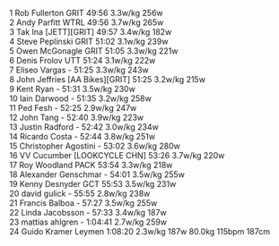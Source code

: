   1  Rob Fullerton  GRIT  49:56      3.3w/kg        256w    
  2  Andy Parfitt  WTRL  49:56      3.7w/kg        265w    
  3  Tak Ina  [JETT][GRIT]  49:57      3.4w/kg        182w    
  4  Steve Peplinski  GRIT  51:02      3.1w/kg        239w    
  5  Owen McGonagle  GRIT  51:05      3.3w/kg        221w    
  6  Denis Frolov  UTT  51:24      3.1w/kg        222w    
  7  Eliseo Vargas  -  51:25      3.3w/kg        243w    
  8  John Jeffries  [AA Bikes][GRIT]  51:25      3.2w/kg        215w    
  9  Kent Ryan  -  51:31      3.5w/kg        230w    
 10  Iain Darwood  -  51:35      3.2w/kg        258w    
 11  Ped Fesh  -  52:25      2.9w/kg        247w    
 12  John Tang  -  52:40      3.9w/kg        223w    
 13  Justin Radford  -  52:42      3.0w/kg        234w    
 14  Ricardo Costa  -  52:44      3.8w/kg        251w    
 15  Christopher Agostini  -  53:02      3.6w/kg        280w    
 16  VV Cucumber  [LOOKCYCLE CHN]  53:26      3.7w/kg        220w    
 17  Roy Woodland  PACK  53:54      3.3w/kg        218w    
 18  Alexander Genschmar  -  54:01      3.5w/kg        255w    
 19  Kenny Desnyder  GCT  55:53      3.5w/kg        231w    
 20  david gulick  -  55:55      2.8w/kg        238w    
 21  Francis Balboa  -  57:27      3.5w/kg        255w    
 22  Linda Jacobsson  -  57:33      3.4w/kg        187w    
 23  mattias ahlgren  -  1:04:41      2.7w/kg        259w    
 24  Guido Kramer  Leymen  1:08:20      2.3w/kg        187w                                                        80.0kg        115bpm                187cm    
